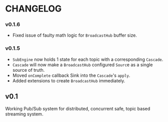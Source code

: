 # CHANGELOG

### v0.1.6

- Fixed issue of faulty math logic for `BroadcastHub` buffer size.

### v0.1.5

- `SubEngine` now holds 1 state for each topic with a corresponding `Cascade`.
- `Cascade` will now make a `BroadcastHub` configured `Sourc`e as a single source of truth.
- Moved `onComplete` callback Sink into the `Cascade`'s `apply`.
- Added extensions to create `BroadcastHub` immediately.

## v0.1

Working Pub/Sub system for distributed, concurrent safe, topic based streaming system. 
